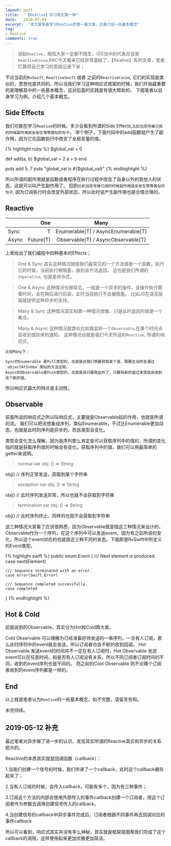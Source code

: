 ```yaml
---
layout: post
title:  "【Reative】学习笔记第一弹"
date:   2018-07-09
excerpt:  "本文是笔者学习Reative的第一篇文章，主要介绍一些基本概念"
tag:
- Reative
comments: true
---
```



> 说起`Reative`，相信大家一定都不陌生，iOS当中的代表应该是 `ReactiveCocoa`,RAC今天看来已经非常基础了，【Reative】系列文章，笔者打算将自己学习的思路记录下来；


不论当前的`RxSwift`, `ReactiveSwift` 或者 之前的`ReactiveCocoa`, 它们的实现是类似的，思想也是共同的，所以当我们学习这种响应式框架的时候，我们开始最重要的是理解其中的一些基本概念，这对后面的实践是有很大帮助的。 下面笔者以自身学习为例，介绍几个基本概念。


## Side Effects

我们可能在学习`Reative`的时候，多少会看到所谓的Side Effects,`比如当信号被订阅的时候副作用就会发生等等类似的句子`。
举个例子，下面代码中的add函数就产生了副作用，因为它在函数执行中改变了全局变量的值。

{% highlight ruby %}
$global_val = 0

def add(a, b)
  $global_val = 2
  a + b 
end

puts add 5, 7
puts "global_val is #{$global_val}"
{% endhighlight %}

所以所谓的副作用就是函数或者程序在执行过程中改变了自身以外的其他人的状态，这就可以叫产生副作用了。
回到`比如当信号被订阅的时候副作用就会发生等等类似的句子`, 因为订阅执行时会改变外部状态，所以此时说产生副作用也是合情合理的。


## Reactive

|			| One 		| Many									|
| :------	| ------: 	| :------: 								|
| Sync		| T 		| Enumerable[T] / AsyncEnumerable[T]	|
| Async 	| Future[T] | Observable[T]	/ AsyncObservable[T]	|

上表给出了我们编程中四种基本的Effects；


> One & Sync
其实这种情况就是我们最常见的一个方法或者一个函数，执行它的时候，当前执行被阻塞，直到该方法返回。
这也是我们所谓的`Imperative`, 也就是命令式。

> One & Async
这种情况也很常见，一般是一个异步的操作，该操作执行需要时间，会在稍后进行回调，此时当前执行不会被阻塞。
比如JS在语言层面就提供这种异步的支持。

> Many & Sync
这种情况其实和第一种情况很像，只是此时返回的值是一个集合。

> Many & Async
这种情况就类似比如我监听一个`Observable`,在某个时间点会收到值到来的通知。
这种情况也就是我们今天所说的`Reactive`, 所谓的响应式。

```
比较Many下：

Sync的Enumerable 是Pull类型的，也就是说我们想要获取某个值，需要主动的去通过`objectAtIndex`类似的方法去取。
Async的Observable是Push类型的，也就是说只要我监听了，只要有新的值过来我就会收到这个新的值。
```

所以响应式最大的特点是主动性。


## Observable

前面所说的响应式之所以叫响应式，主要就是Observable起的作用，也就是所谓的流。
我们可以把流想象成序列，类似Enumerable，不过比Enumerable更加动态，也就是此时的序列是异步的，而且类型会变化。

类型会变化怎么理解，因为是序列那么肯定是可以获取序列中的值的，所谓的变化指的就是获取序列值的时候会有变化。获取序列中的值，我们可以用最简单的getter来说明。


> normal
var obj: () => String

obj() // 序列正常发送，获取到某个字符串

> exception
var obj: () => String

obj() // 此时序列发送异常，所以也就不会获取到字符串

> termination
var obj: () => String

obj() // 此时序列终止，同样的也就不会获取到字符串

这三种情况大家看了应该很熟悉，因为Observable就是按这三种情况来设计的，Observable作为一个序列，在这个序列中可以发送event，因为有之前所说的变化，所以这个event对应的也就是这三种不同的状态。下面即是RxSwift中所定义的Event类型。

{% highlight swift %}
public enum Event<Element> {
    /// Next element is produced.
    case next(Element)

    /// Sequence terminated with an error.
    case error(Swift.Error)

    /// Sequence completed successfully.
    case completed
}
{% endhighlight %}

## Hot & Cold

前面说到的Observable，其实分为Hot和Cold两大类。

Cold Observable 可以理解为已经准备好待发送的一串序列，一旦有人订阅，那么此时序列中的event就会发送，所以订阅者也会不断的收到回调。
Hot Observable 发送event的时间并不一定在有人订阅时，Hot Observable 发送event可以在任意时间，和是否有人订阅没有关系，所以不同订阅者订阅时间的不同，收到的event序列也是不同的。 而之前的Cold Observable 则不论哪个订阅者收到的event序列都是一样的。


## End

以上就是笔者认为`Reative`的一些基本概念，如不完整，请留言告知。

未完待续。

## 2019-05-12 补充

最近笔者对异步做了进一步的认识，发现其实所谓的Reactive其实和异步的关系挺大的。

Reactive的本质其实就是回调函数（callback）：

1.当我们创建一个信号的时候，我们传递了一个callback，此时这个callback被存起来了；

2.当有人订阅的时候，会传入callback，可能有多个，因为有三种事件；

3.订阅这个方法的内部会使用外部传入的事件callback创建一个订阅者，用这个订阅者作为参数去调用创建信号传入的callback。

4.当创建信号的callback中异步事件完成后，订阅者根据不同事件再去回调对应的事件callback

所以可以看到，响应式其实并没有多么神秘，其实就是框架层面帮我们完成了这个callback的调用，这样使用起来更加优雅更加简洁。